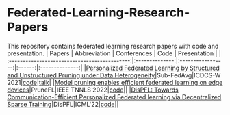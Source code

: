 # Federated-Learning-Research-Papers
This repository contains federated learning research papers with code and presentation.
|                     Papers                    |  Abbreviation  |    Conferences    |  Code  |  Presentation  |
| :--------------------------------------------:|:--------------:|:-----------------:|:------:|:--------------:|
|[Personalized Federated Learning by Structured and Unstructured Pruning under Data Heterogeneity](https://ieeexplore.ieee.org/abstract/document/9545941)|Sub-FedAvg|ICDCS-W 2021|[code](https://github.com/MMorafah/Sub-FedAvg)|[talk](https://www.youtube.com/watch?v=ttY7T8W5YQE)|
|[Model pruning enables efficient federated learning on edge devices](https://arxiv.org/abs/1909.12326)|PruneFL|IEEE TNNLS 2022|[code](https://github.com/jiangyuang/PruneFL)||
|[DisPFL: Towards Communication-Efficient Personalized Federated learning via Decentralized Sparse Training](https://arxiv.org/pdf/2206.00187.pdf)|DisPFL|ICML'22|[code](https://github.com/rong-dai/DisPFL)||
